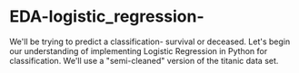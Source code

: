 # EDA-logistic_regression-
We'll be trying to predict a classification- survival or deceased. Let's begin our understanding of implementing Logistic Regression in Python for classification.  We'll use a "semi-cleaned" version of the titanic data set.
